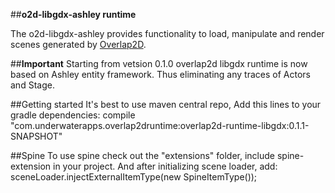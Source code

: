 ##**o2d-libgdx-ashley runtime**

The o2d-libgdx-ashley provides functionality to load, manipulate and render scenes generated by [Overlap2D](http://overlap2d.com/).

##**Important**
Starting from vetsion 0.1.0 overlap2d libgdx runtime is now based on Ashley entity framework. Thus eliminating any traces of
Actors and Stage. 

##Getting started
It's best to use maven central repo,
Add this lines to your gradle dependencies:
compile "com.underwaterapps.overlap2druntime:overlap2d-runtime-libgdx:0.1.1-SNAPSHOT"


##Spine
To use spine check out the "extensions" folder, include spine-extension in your project.
And after initializing scene loader, add: 
sceneLoader.injectExternalItemType(new SpineItemType());


